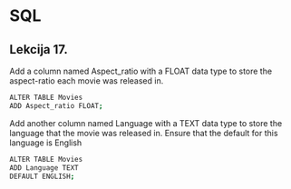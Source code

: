 
# SQL



## Lekcija 17.

Add a column named Aspect_ratio with a FLOAT data type to store the aspect-ratio each movie was released in.  

```bash
ALTER TABLE Movies
ADD Aspect_ratio FLOAT; 
```

Add another column named Language with a TEXT data type to store the language that the movie was released in. Ensure that the default for this language is English
```bash
ALTER TABLE Movies
ADD Language TEXT
DEFAULT ENGLISH;
```





